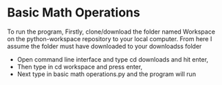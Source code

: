 # Basic Math Operations
To run the program, Firstly, clone/download the folder named Workspace on the python-workspace repository to your local computer. From here I assume the folder must have downloaded to your downloadss folder

* Open command line interface and type cd downloads and hit enter, 
* Then type in cd workspace and press enter, 
* Next type in basic math operations.py and the program will run
